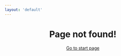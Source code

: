 ```yaml
---
layout: 'default'
---
```

# Page not found! #

[Go to start page](/)

<style>
    h1,p {text-align:center}
    h1 {color: var(--primary)}
</style>